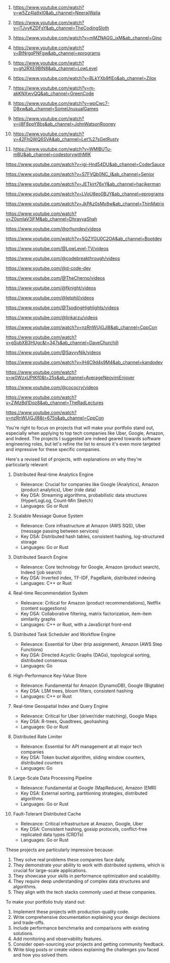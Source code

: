 1. https://www.youtube.com/watch?v=w5Zz4Ia9xI0&ab_channel=NeerajWalia

2. https://www.youtube.com/watch?v=jTJvyKZDFsY&ab_channel=TheCodingSloth

3. https://www.youtube.com/watch?v=mMZNAGG_ixM&ab_channel=Gino

4. https://www.youtube.com/watch?v=BtNrgqPNFgw&ab_channel=eprograms

5. https://www.youtube.com/watch?v=gh2RXE9BIN8&ab_channel=LowLevel

6. https://www.youtube.com/watch?v=BLkYXb8fIEo&ab_channel=Zilox

7. https://www.youtube.com/watch?v=m-akKNXwvQQ&ab_channel=GreenCode

8. https://www.youtube.com/watch?v=wpCwc7-D8xw&ab_channel=SomeUnusualGames

9. https://www.youtube.com/watch?v=ji8F8ppY8bs&ab_channel=JohnWatsonRooney

10. https://www.youtube.com/watch?v=42FhQWQ6SVA&ab_channel=Let%27sGetRusty

11. https://www.youtube.com/watch?v=WMlBUTu-mBU&ab_channel=codestorywithMIK

https://www.youtube.com/watch?v=igi-Hnd54DU&ab_channel=CoderSauce

https://www.youtube.com/watch?v=S7FVQb0NC_I&ab_channel=Senior

https://www.youtube.com/watch?v=JETkirt76xY&ab_channel=hacjkerman

https://www.youtube.com/watch?v=LVoU8eo0BJY&ab_channel=eprograms

https://www.youtube.com/watch?v=JkPAz0sMx8w&ab_channel=ThinMatrix

https://www.youtube.com/watch?v=Z0smlaV3lFM&ab_channel=DhravyaShah

https://www.youtube.com/@orhundev/videos

https://www.youtube.com/watch?v=5QZYGU0C2OA&ab_channel=Bootdev

https://www.youtube.com/@LowLevel-TV/videos

https://www.youtube.com/@codebreakthrough/videos

https://www.youtube.com/@d-code-dev

https://www.youtube.com/@TheCherno/videos

https://www.youtube.com/@fknight/videos

https://www.youtube.com/@letphil/videos

https://www.youtube.com/@TsodingHighlights/videos

https://www.youtube.com/@linkarzu/videos

https://www.youtube.com/watch?v=nzRnWUjGJl8&ab_channel=CppCon

https://www.youtube.com/watch?v=gSubXB3HUgc&t=347s&ab_channel=DaveChurchill

https://www.youtube.com/@SavvyNik/videos

https://www.youtube.com/watch?v=IH4C9d4s9M4&ab_channel=kandodev

https://www.youtube.com/watch?v=w0WzxUPtKf0&t=25s&ab_channel=AverageNeovimEnjoyer

https://www.youtube.com/@cococry/videos

https://www.youtube.com/watch?v=ZjMzBd1Dqz8&ab_channel=TheRadLectures

https://www.youtube.com/watch?v=nzRnWUjGJl8&t=675s&ab_channel=CppCon


You're right to focus on projects that will make your portfolio stand out, especially when applying to top tech companies like Uber, Google, Amazon, and Indeed. The projects I suggested are indeed geared towards software engineering roles, but let's refine the list to ensure it's even more targeted and impressive for these specific companies.

Here's a revised list of projects, with explanations on why they're particularly relevant:

1. Distributed Real-time Analytics Engine
   - Relevance: Crucial for companies like Google (Analytics), Amazon (product analytics), Uber (ride data)
   - Key DSA: Streaming algorithms, probabilistic data structures (HyperLogLog, Count-Min Sketch)
   - Languages: Go or Rust

2. Scalable Message Queue System
   - Relevance: Core infrastructure at Amazon (AWS SQS), Uber (message passing between services)
   - Key DSA: Distributed hash tables, consistent hashing, log-structured storage
   - Languages: Go or Rust

3. Distributed Search Engine
   - Relevance: Core technology for Google, Amazon (product search), Indeed (job search)
   - Key DSA: Inverted index, TF-IDF, PageRank, distributed indexing
   - Languages: C++ or Rust

4. Real-time Recommendation System
   - Relevance: Critical for Amazon (product recommendations), Netflix (content suggestions)
   - Key DSA: Collaborative filtering, matrix factorization, item-item similarity graphs
   - Languages: C++ or Rust, with a JavaScript front-end

5. Distributed Task Scheduler and Workflow Engine
   - Relevance: Essential for Uber (trip assignment), Amazon (AWS Step Functions)
   - Key DSA: Directed Acyclic Graphs (DAGs), topological sorting, distributed consensus
   - Languages: Go

6. High-Performance Key-Value Store
   - Relevance: Fundamental for Amazon (DynamoDB), Google (Bigtable)
   - Key DSA: LSM trees, bloom filters, consistent hashing
   - Languages: C++ or Rust

7. Real-time Geospatial Index and Query Engine
   - Relevance: Critical for Uber (driver/rider matching), Google Maps
   - Key DSA: R-trees, Quadtrees, geohashing
   - Languages: Go or Rust

8. Distributed Rate Limiter
   - Relevance: Essential for API management at all major tech companies
   - Key DSA: Token bucket algorithm, sliding window counters, distributed counters
   - Languages: Go

9. Large-Scale Data Processing Pipeline
   - Relevance: Fundamental at Google (MapReduce), Amazon (EMR)
   - Key DSA: External sorting, partitioning strategies, distributed algorithms
   - Languages: Go or Rust

10. Fault-Tolerant Distributed Cache
    - Relevance: Critical infrastructure at Amazon, Google, Uber
    - Key DSA: Consistent hashing, gossip protocols, conflict-free replicated data types (CRDTs)
    - Languages: Go or Rust

These projects are particularly impressive because:

1. They solve real problems these companies face daily.
2. They demonstrate your ability to work with distributed systems, which is crucial for large-scale applications.
3. They showcase your skills in performance optimization and scalability.
4. They require deep understanding of complex data structures and algorithms.
5. They align with the tech stacks commonly used at these companies.

To make your portfolio truly stand out:

1. Implement these projects with production-quality code.
2. Write comprehensive documentation explaining your design decisions and trade-offs.
3. Include performance benchmarks and comparisons with existing solutions.
4. Add monitoring and observability features.
5. Consider open-sourcing your projects and getting community feedback.
6. Write blog posts or create videos explaining the challenges you faced and how you solved them.
